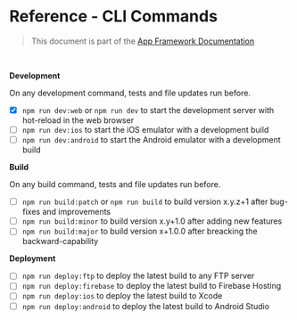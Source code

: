# Reference - CLI Commands

> This document is part of the [App Framework Documentation](../../README_V2.md#documentation)

<br />

**Development**

On any development command, tests and file updates run before.

- [x] `npm run dev:web` or `npm run dev` to start the development server with hot-reload in the web browser
- [ ] `npm run dev:ios` to start the iOS emulator with a development build
- [ ] `npm run dev:android` to start the Android emulator with a development build

**Build**

On any build command, tests and file updates run before.

- [ ] `npm run build:patch` or `npm run build` to build version x.y.z+1 after bug-fixes and improvements
- [ ] `npm run build:minor` to build version x.y+1.0 after adding new features
- [ ] `npm run build:major` to build version x+1.0.0 after breacking the backward-capability

**Deployment**

- [ ] `npm run deploy:ftp` to deploy the latest build to any FTP server
- [ ] `npm run deploy:firebase` to deploy the latest build to Firebase Hosting
- [ ] `npm run deploy:ios` to deploy the latest build to Xcode
- [ ] `npm run deploy:android` to deploy the latest build to Android Studio

